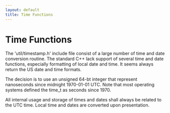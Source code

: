 ```yaml
---
layout: default
title: Time Functions
---
```

# Time Functions
The 'util/timestamp.h' include file consist of a large number of time and date conversion routine. 
The standard C++ lack support of several time and date functions, especially formatting of local date and time. 
It seems always return the US date and time formats.

The decision is to use an unsigned 64-bt integer that represent nanoseconds since midnight 1970-01-01 UTC. Note that 
most operating systems defined the time_t as seconds since 1970. 

All internal usage and storage of times and dates shall always be related to the UTC time. Local time and dates are 
converted upon presentation.
